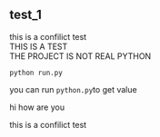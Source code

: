 ## test_1

this is a confilict test</br>
THIS IS A TEST</br>
THE PROJECT IS NOT REAL PYTHON

```
python run.py
```

you can run ``python.py``to get value


hi how are you 


this is a confilict test</br>


